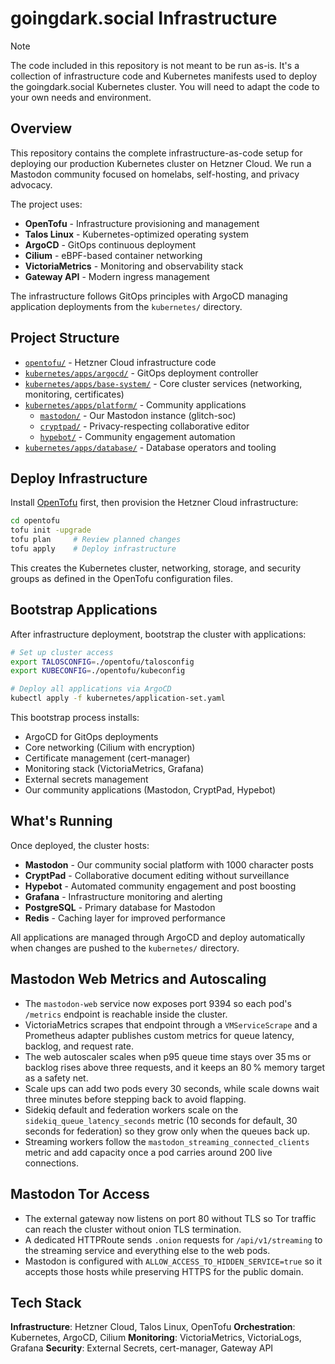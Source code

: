# goingdark.social Infrastructure

> [!NOTE]  
> The code included in this repository is not meant to be run as-is. It's a collection of infrastructure code and Kubernetes manifests used to deploy the goingdark.social Kubernetes cluster. You will need to adapt the code to your own needs and environment.

## Overview

This repository contains the complete infrastructure-as-code setup for deploying our production Kubernetes cluster on Hetzner Cloud. We run a Mastodon community focused on homelabs, self-hosting, and privacy advocacy.

The project uses:

- **OpenTofu** - Infrastructure provisioning and management
- **Talos Linux** - Kubernetes-optimized operating system
- **ArgoCD** - GitOps continuous deployment
- **Cilium** - eBPF-based container networking
- **VictoriaMetrics** - Monitoring and observability stack
- **Gateway API** - Modern ingress management

The infrastructure follows GitOps principles with ArgoCD managing application deployments from the `kubernetes/` directory.

## Project Structure

- [`opentofu/`](opentofu/) - Hetzner Cloud infrastructure code
- [`kubernetes/apps/argocd/`](kubernetes/apps/argocd/) - GitOps deployment controller
- [`kubernetes/apps/base-system/`](kubernetes/apps/base-system/) - Core cluster services (networking, monitoring, certificates)
- [`kubernetes/apps/platform/`](kubernetes/apps/platform/) - Community applications
  - [`mastodon/`](kubernetes/apps/platform/mastodon/) - Our Mastodon instance (glitch-soc)
  - [`cryptpad/`](kubernetes/apps/platform/cryptpad/) - Privacy-respecting collaborative editor
  - [`hypebot/`](kubernetes/apps/platform/hypebot/) - Community engagement automation
- [`kubernetes/apps/database/`](kubernetes/apps/database/) - Database operators and tooling

## Deploy Infrastructure

Install [OpenTofu](https://opentofu.org/docs/intro/install/) first, then provision the Hetzner Cloud infrastructure:

```bash
cd opentofu
tofu init -upgrade
tofu plan     # Review planned changes
tofu apply    # Deploy infrastructure
```

This creates the Kubernetes cluster, networking, storage, and security groups as defined in the OpenTofu configuration files.

## Bootstrap Applications

After infrastructure deployment, bootstrap the cluster with applications:

```bash
# Set up cluster access
export TALOSCONFIG=./opentofu/talosconfig
export KUBECONFIG=./opentofu/kubeconfig

# Deploy all applications via ArgoCD
kubectl apply -f kubernetes/application-set.yaml
```

This bootstrap process installs:
- ArgoCD for GitOps deployments
- Core networking (Cilium with encryption)
- Certificate management (cert-manager)
- Monitoring stack (VictoriaMetrics, Grafana)
- External secrets management
- Our community applications (Mastodon, CryptPad, Hypebot)

## What's Running

Once deployed, the cluster hosts:

- **Mastodon** - Our community social platform with 1000 character posts
- **CryptPad** - Collaborative document editing without surveillance
- **Hypebot** - Automated community engagement and post boosting
- **Grafana** - Infrastructure monitoring and alerting
- **PostgreSQL** - Primary database for Mastodon
- **Redis** - Caching layer for improved performance

All applications are managed through ArgoCD and deploy automatically when changes are pushed to the `kubernetes/` directory.

## Mastodon Web Metrics and Autoscaling

- The `mastodon-web` service now exposes port 9394 so each pod's `/metrics` endpoint is reachable inside the cluster.
- VictoriaMetrics scrapes that endpoint through a `VMServiceScrape` and a Prometheus adapter publishes custom metrics for queue latency, backlog, and request rate.
- The web autoscaler scales when p95 queue time stays over 35 ms or backlog rises above three requests, and it keeps an 80 % memory target as a safety net.
- Scale ups can add two pods every 30 seconds, while scale downs wait three minutes before stepping back to avoid flapping.
- Sidekiq default and federation workers scale on the `sidekiq_queue_latency_seconds` metric (10 seconds for default, 30 seconds for federation) so they grow only when the queues back up.
- Streaming workers follow the `mastodon_streaming_connected_clients` metric and add capacity once a pod carries around 200 live connections.

## Mastodon Tor Access

- The external gateway now listens on port 80 without TLS so Tor traffic can reach the cluster without onion TLS termination.
- A dedicated HTTPRoute sends `.onion` requests for `/api/v1/streaming` to the streaming service and everything else to the web pods.
- Mastodon is configured with `ALLOW_ACCESS_TO_HIDDEN_SERVICE=true` so it accepts those hosts while preserving HTTPS for the public domain.

## Tech Stack

**Infrastructure**: Hetzner Cloud, Talos Linux, OpenTofu
**Orchestration**: Kubernetes, ArgoCD, Cilium
**Monitoring**: VictoriaMetrics, VictoriaLogs, Grafana
**Security**: External Secrets, cert-manager, Gateway API
